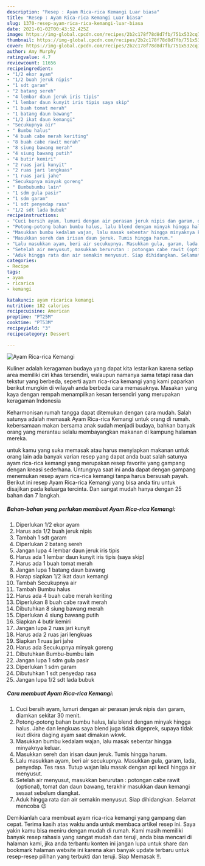 ```yaml
---
description: "Resep : Ayam Rica-rica Kemangi Luar biasa"
title: "Resep : Ayam Rica-rica Kemangi Luar biasa"
slug: 1370-resep-ayam-rica-rica-kemangi-luar-biasa
date: 2021-01-02T00:43:52.425Z
image: https://img-global.cpcdn.com/recipes/2b2c178f78d8d7fb/751x532cq70/ayam-rica-rica-kemangi-foto-resep-utama.jpg
thumbnail: https://img-global.cpcdn.com/recipes/2b2c178f78d8d7fb/751x532cq70/ayam-rica-rica-kemangi-foto-resep-utama.jpg
cover: https://img-global.cpcdn.com/recipes/2b2c178f78d8d7fb/751x532cq70/ayam-rica-rica-kemangi-foto-resep-utama.jpg
author: Amy Murphy
ratingvalue: 4.7
reviewcount: 11656
recipeingredient:
- "1/2 ekor ayam"
- "1/2 buah jeruk nipis"
- "1 sdt garam"
- "2 batang sereh"
- "4 lembar daun jeruk iris tipis"
- "1 lembar daun kunyit iris tipis saya skip"
- "1 buah tomat merah"
- "1 batang daun bawang"
- "1/2 ikat daun kemangi"
- "Secukupnya air"
- " Bumbu halus"
- "4 buah cabe merah keriting"
- "8 buah cabe rawit merah"
- "8 siung bawang merah"
- "4 siung bawang putih"
- "4 butir kemiri"
- "2 ruas jari kunyit"
- "2 ruas jari lengkuas"
- "1 ruas jari jahe"
- "Secukupnya minyak goreng"
- " Bumbubumbu lain"
- "1 sdm gula pasir"
- "1 sdm garam"
- "1 sdt penyedap rasa"
- "1/2 sdt lada bubuk"
recipeinstructions:
- "Cuci bersih ayam, lumuri dengan air perasan jeruk nipis dan garam, diamkan sekitar 30 menit."
- "Potong-potong bahan bumbu halus, lalu blend dengan minyak hingga halus. Jahe dan lengkuas saya blend juga tidak digeprek, supaya tidak ikut dikira daging ayam saat dimakan wkwk."
- "Masukkan bumbu kedalam wajan, lalu masak sebentar hingga minyaknya keluar."
- "Masukkan sereh dan irisan daun jeruk. Tumis hingga harum."
- "Lalu masukkan ayam, beri air secukupnya. Masukkan gula, garam, lada, penyedap. Tes rasa. Tutup wajan lalu masak dengan api kecil hingga air menyusut."
- "Setelah air menyusut, masukkan berurutan : potongan cabe rawit (optional), tomat dan daun bawang, terakhir masukkan daun kemangi sesaat sebelum diangkat."
- "Aduk hingga rata dan air semakin menyusut. Siap dihidangkan. Selamat mencoba 😉"
categories:
- Recipe
tags:
- ayam
- ricarica
- kemangi

katakunci: ayam ricarica kemangi 
nutrition: 182 calories
recipecuisine: American
preptime: "PT25M"
cooktime: "PT53M"
recipeyield: "3"
recipecategory: Dessert

---
```



![Ayam Rica-rica Kemangi](https://img-global.cpcdn.com/recipes/2b2c178f78d8d7fb/751x532cq70/ayam-rica-rica-kemangi-foto-resep-utama.jpg)

Kuliner adalah keragaman budaya yang dapat kita lestarikan karena setiap area memiliki ciri khas tersendiri, walaupun namanya sama tetapi rasa dan tekstur yang berbeda, seperti ayam rica-rica kemangi yang kami paparkan berikut mungkin di wilayah anda berbeda cara memasaknya. Masakan yang kaya dengan rempah menampilkan kesan tersendiri yang merupakan keragaman Indonesia



Keharmonisan rumah tangga dapat ditemukan dengan cara mudah. Salah satunya adalah memasak Ayam Rica-rica Kemangi untuk orang di rumah. kebersamaan makan bersama anak sudah menjadi budaya, bahkan banyak orang yang merantau selalu membayangkan makanan di kampung halaman mereka.

untuk kamu yang suka memasak atau harus menyiapkan makanan untuk orang lain ada banyak varian resep yang dapat anda buat salah satunya ayam rica-rica kemangi yang merupakan resep favorite yang gampang dengan kreasi sederhana. Untungnya saat ini anda dapat dengan gampang menemukan resep ayam rica-rica kemangi tanpa harus bersusah payah.
Berikut ini resep Ayam Rica-rica Kemangi yang bisa anda tiru untuk disajikan pada keluarga tercinta. Dan sangat mudah hanya dengan 25 bahan dan 7 langkah.


<!--inarticleads1-->

##### Bahan-bahan yang perlukan membuat Ayam Rica-rica Kemangi:

1. Diperlukan 1/2 ekor ayam
1. Harus ada 1/2 buah jeruk nipis
1. Tambah 1 sdt garam
1. Diperlukan 2 batang sereh
1. Jangan lupa 4 lembar daun jeruk iris tipis
1. Harus ada 1 lembar daun kunyit iris tipis (saya skip)
1. Harus ada 1 buah tomat merah
1. Jangan lupa 1 batang daun bawang
1. Harap siapkan 1/2 ikat daun kemangi
1. Tambah Secukupnya air
1. Tambah  Bumbu halus
1. Harus ada 4 buah cabe merah keriting
1. Diperlukan 8 buah cabe rawit merah
1. Dibutuhkan 8 siung bawang merah
1. Diperlukan 4 siung bawang putih
1. Siapkan 4 butir kemiri
1. Jangan lupa 2 ruas jari kunyit
1. Harus ada 2 ruas jari lengkuas
1. Siapkan 1 ruas jari jahe
1. Harus ada Secukupnya minyak goreng
1. Dibutuhkan  Bumbu-bumbu lain
1. Jangan lupa 1 sdm gula pasir
1. Diperlukan 1 sdm garam
1. Dibutuhkan 1 sdt penyedap rasa
1. Jangan lupa 1/2 sdt lada bubuk




<!--inarticleads2-->

##### Cara membuat  Ayam Rica-rica Kemangi:

1. Cuci bersih ayam, lumuri dengan air perasan jeruk nipis dan garam, diamkan sekitar 30 menit.
1. Potong-potong bahan bumbu halus, lalu blend dengan minyak hingga halus. Jahe dan lengkuas saya blend juga tidak digeprek, supaya tidak ikut dikira daging ayam saat dimakan wkwk.
1. Masukkan bumbu kedalam wajan, lalu masak sebentar hingga minyaknya keluar.
1. Masukkan sereh dan irisan daun jeruk. Tumis hingga harum.
1. Lalu masukkan ayam, beri air secukupnya. Masukkan gula, garam, lada, penyedap. Tes rasa. Tutup wajan lalu masak dengan api kecil hingga air menyusut.
1. Setelah air menyusut, masukkan berurutan : potongan cabe rawit (optional), tomat dan daun bawang, terakhir masukkan daun kemangi sesaat sebelum diangkat.
1. Aduk hingga rata dan air semakin menyusut. Siap dihidangkan. Selamat mencoba 😉




Demikianlah cara membuat ayam rica-rica kemangi yang gampang dan cepat. Terima kasih atas waktu anda untuk membaca artikel resep ini. Saya yakin kamu bisa meniru dengan mudah di rumah. Kami masih memiliki banyak resep rahasia yang sangat mudah dan teruji, anda bisa mencari di halaman kami, jika anda terbantu konten ini jangan lupa untuk share dan bookmark halaman website ini karena akan banyak update terbaru untuk resep-resep pilihan yang terbukti dan teruji. Siap Memasak !!. 
